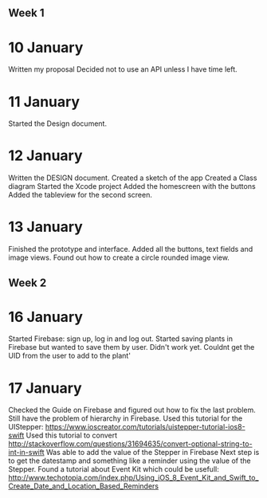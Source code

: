 ## Week 1

# 10 January
Written my proposal
Decided not to use an API unless I have time left. 


# 11 January
Started the Design document. 

# 12 January
Written the DESIGN document. 
Created a sketch of the app
Created a Class diagram
Started the Xcode project
Added the homescreen with the buttons
Added the tableview for the second screen. 

# 13 January
Finished the prototype and interface. 
Added all the buttons, text fields and image views. 
Found out how to create a circle rounded image view. 

## Week 2

# 16 January
Started Firebase: sign up, log in and log out. 
Started saving plants in Firebase but wanted to save them by user. Didn't work yet. Couldnt get the UID from the user to add to the plant'

# 17 January 
Checked the Guide on Firebase and figured out how to fix the last problem. 
Still have the problem of hierarchy in Firebase. 
Used this tutorial for the UIStepper: https://www.ioscreator.com/tutorials/uistepper-tutorial-ios8-swift
Used this tutorial to convert http://stackoverflow.com/questions/31694635/convert-optional-string-to-int-in-swift
Was able to add the value of the Stepper in Firebase
Next step is to get the datestamp and something like a reminder using the value of the Stepper. 
Found a tutorial about Event Kit which could be usefull: http://www.techotopia.com/index.php/Using_iOS_8_Event_Kit_and_Swift_to_Create_Date_and_Location_Based_Reminders
